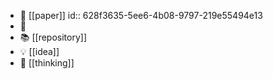 - 📃 [[paper]]
  id:: 628f3635-5ee6-4b08-9797-219e55494e13
- 💾
- 📚 [[repository]]
- 💡 [[idea]]
- 🌟 [[thinking]]